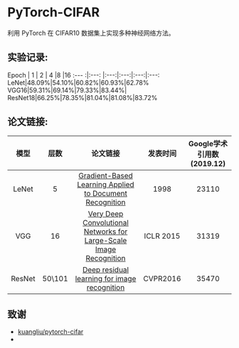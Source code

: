 # PyTorch-CIFAR

利用 PyTorch 在 CIFAR10 数据集上实现多种神经网络方法。

## 实验记录:

 Epoch | 1 | 2 | 4 |8 |16
 :--- :|:---: |:---:|:---:|:---:|:---:
 LeNet|48.09%|54.10%|60.82%|60.93%|62.78%
 VGG16|59.31%|69.14%|79.33%|83.44%|\
 ResNet18|66.25%|78.35%|81.04%|81.08%|83.72%
 
 
 ## 论文链接:
 
 模型|层数 | 论文链接 |发表时间|Google学术引用数(2019.12)
 :---:|:---:| :---:|:---:|:---:
 LeNet|5|[Gradient-Based Learning Applied to Document Recognition](http://yann.lecun.com/exdb/publis/pdf/lecun-01a.pdf)|1998|23110
VGG|16|[Very Deep Convolutional Networks for Large-Scale Image Recognition](https://arxiv.org/pdf/1409.1556.pdf%20http://arxiv.org/abs/1409.1556.pdf) |ICLR 2015|31319
ResNet|50\101|[Deep residual learning for image recognition](http://openaccess.thecvf.com/content_cvpr_2016/papers/He_Deep_Residual_Learning_CVPR_2016_paper.pdf)|CVPR2016|35470|


## 致谢

* [kuangliu/pytorch-cifar](https://github.com/kuangliu/pytorch-cifar)
* 